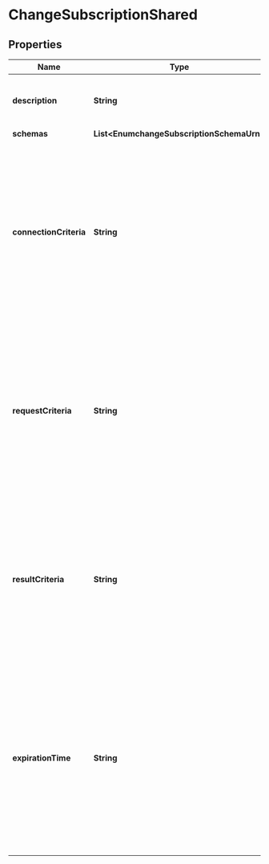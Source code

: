 

# ChangeSubscriptionShared


## Properties

| Name | Type | Description | Notes |
|------------ | ------------- | ------------- | -------------|
|**description** | **String** | A description for this Change Subscription |  [optional] |
|**schemas** | **List&lt;EnumchangeSubscriptionSchemaUrn&gt;** |  |  [optional] |
|**connectionCriteria** | **String** | Specifies a set of connection criteria that must match the client connection associated with an operation in order for that operation to be processed by a change subscription handler. |  [optional] |
|**requestCriteria** | **String** | Specifies a set of request criteria that must match the request associated with an operation in order for that operation to be processed by a change subscription handler. |  [optional] |
|**resultCriteria** | **String** | Specifies a set of result criteria that must match the result associated with an operation in order for that operation to be processed by a change subscription handler. |  [optional] |
|**expirationTime** | **String** | Specifies a timestamp that provides an expiration time for this change subscription. If an expiration time is provided, then the change subscription will not be active after that time has passed. |  [optional] |



